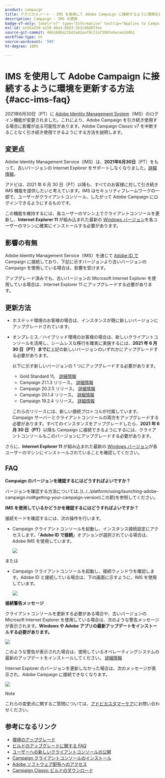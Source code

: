 ```yaml
---
product: campaign
title: テクニカルノート - IMS を使用して Adobe Campaign に接続するように環境を更新します
description: Campaign - IMS の更新
badge-v7-only: label="v7" type="Informative" tooltip="Applies to Campaign Classic v7 only"
exl-id: ecb5a258-a150-46a3-8b83-2b2c06d873ee
source-git-commit: 4661688a22bd1a82eaf9c72a739b5a5ecee168b1
workflow-type: ht
source-wordcount: '585'
ht-degree: 100%

---
```


# IMS を使用して Adobe Campaign に接続するように環境を更新する方法 {#acc-ims-faq}



2021年6月30日（PT）に [Adobe Identity Management System](https://helpx.adobe.com/jp/enterprise/using/identity.html)（IMS）のログイン機能が変更されました。これにより、Adobe Campaign を引き続き使用する場合に影響が出る可能性があります。Adobe Campaign Classic v7 を中断することなく引き続き使用できるようにする方法を説明します。

## 変更点

Adobe Identity Management Service（IMS）は、**2021年6月30日**（PT）をもって、古いバージョンの Internet Explorer をサポートしなくなりました。[詳細情報](https://helpx.adobe.com/jp/x-productkb/global/update-operating-system-and-browser.html)。

アドビは、2021 年 6 月 30 日（PT）以降も、すべてのお客様に対して引き続き IMS 機能を提供したいと考えています。IMS はセキュリティフレームワークの一部で、ユーザーがクライアントコンソール、したがって Adobe Campaign にログインできるようにするものです。

この機能を維持するには、各ユーザーのマシン上でクライアントコンソールを更新し、**Internet Explorer 11** が組み込まれた最新の [Windows バージョン](../../rn/using/compatibility-matrix.md#ClientConsoleoperatingsystems)を各ユーザーのマシンに確実にインストールする必要があります。

## 影響の有無

Adobe Identity Management Service（IMS）を通じて [Adobe ID で](../../integrations/using/about-adobe-id.md) Campaign に接続しており、下記に示すバージョンより古いバージョンの Campaign を使用している場合は、影響を受けます。

アップグレード済みでも、古いバージョンの Microsoft Internet Explorer を使用している場合は、Internet Explorer 11 にアップグレードする必要があります。

## 更新方法

* ホステッド環境のお客様の場合は、インスタンスが既に新しいバージョンにアップグレードされています。

* オンプレミス／ハイブリッド環境のお客様の場合は、新しいクライアントコンソールを活用し、シームレスな移行を確実に実施するには、**2021 年 6 月 30 日（PT）までに**&#x200B;上記の新しいバージョンのいずれかにアップグレードする必要があります。

   以下に示す新しいバージョンの 1 つにアップグレードする必要があります。

   * Gold Standard 11。 [詳細情報](../../rn/using/gold-standard.md)
   * Campaign 21.1.3 リリース。 [詳細情報](../../rn/using/latest-release.md)
   * Campaign 20.2.5 リリース。 [詳細情報](../../rn/using/release--2020.md#release-20-2-5-build-9188)
   * Campaign 20.1.4 リリース。 [詳細情報](../../rn/using/release--2020.md#release-20-1-4-build-9126)
   * Campaign 19.2.4 リリース。 [詳細情報](../../rn/using/release--2019.md#release-19-2-4-build-9082)

   これらのリリースには、新しい接続プロトコルが付属しています。 Campaign サーバーとクライアントコンソールの両方をアップグレードする必要があります。すべてのインスタンスをアップグレードしたら、**2021 年 6 月 30 日（PT）**&#x200B;以降も Campaign に接続できるようにするには、クライアントコンソールもこのバージョンにアップグレードする必要があります。

さらに、**Internet Explorer 11** が組み込まれた最新の [Windows バージョン](../../rn/using/compatibility-matrix.md#ClientConsoleoperatingsystems)が各ユーザーのマシンにインストールされていることを確認してください。

## FAQ

**Campaign のバージョンを確認するにはどうすればよいですか？**

バージョンを確認する方法については、](../../platform/using/launching-adobe-campaign.md#getting-your-campaign-version)この節[を参照してください。


**IMS を使用しているかどうかを確認するにはどうすればよいですか？**

接続モードを確認するには、次の操作を行います。

* Campaign クライアントコンソールを起動し、インスタンス接続設定にアクセスします。「**Adobe ID で接続**」オプションが選択されている場合は、Adobe IMS を使用しています。

   ![](../../integrations/using/assets/ims_1.png)

または

* Campaign クライアントコンソールを起動し、接続ウィンドウを確認します。Adobe ID と接続している場合は、下の画面に示すように、IMS を使用しています。

   ![](../../integrations/using/assets/adobeID.png)

**接続警告メッセージ**

クライアントコンソールを更新する必要がある場合や、古いバージョンの Microsoft Internet Explorer を使用している場合は、次のような警告メッセージが表示されます。**Windows や Adobe アプリの最新アップデートをインストールする必要があります。**

![](../../integrations/using/assets/do-not-localize/errorMsg.png)

このような警告が表示された場合は、使用しているオペレーティングシステムの最新のアップデートをインストールしてください。 [詳細情報](https://helpx.adobe.com/jp/x-productkb/global/update-operating-system-and-browser.html)

Internet Explorer のバージョンを更新しなかった場合は、次のメッセージが表示され、Adobe Campaign に接続できなくなります。

![](../../integrations/using/assets/do-not-localize/errorUpdateReq.png)

>[!NOTE]
>
>これらの変更点に関するご質問については、[アドビカスタマーケア](https://helpx.adobe.com/jp/enterprise/admin-guide.html/enterprise/using/support-for-experience-cloud.ug.html)にお問い合わせください。

## 参考になるリンク

* [環境のアップグレード](../../production/using/build-upgrade.md)
* [ビルドのアップグレードに関する FAQ](../../platform/using/faq-build-upgrade.md)
* [ユーザーへの新しいクライアントコンソールの公開](../../installation/using/client-console-availability-for-windows.md)
* [Campaign クライアントコンソールのインストール](../../installation/using/installing-the-client-console.md)
* [Adobe ソフトウェア配布へのアクセス](https://experienceleague.adobe.com/docs/experience-cloud/software-distribution/home.html?lang=ja)
* [Campaign Classic ビルドのダウンロード](https://experience.adobe.com/jp/downloads/content/software-distribution/en/campaign.html)
